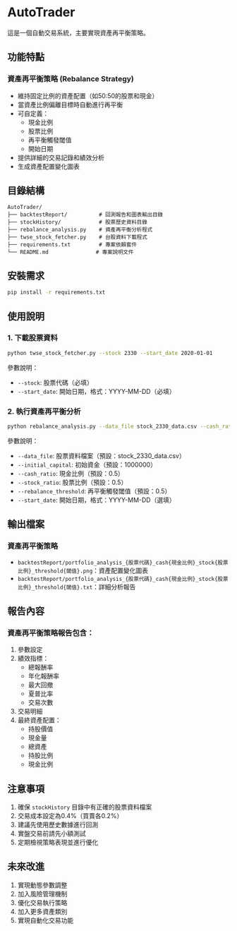 # AutoTrader

這是一個自動交易系統，主要實現資產再平衡策略。

## 功能特點

### 資產再平衡策略 (Rebalance Strategy)
- 維持固定比例的資產配置（如50:50的股票和現金）
- 當資產比例偏離目標時自動進行再平衡
- 可自定義：
  - 現金比例
  - 股票比例
  - 再平衡觸發閾值
  - 開始日期
- 提供詳細的交易記錄和績效分析
- 生成資產配置變化圖表

## 目錄結構

```
AutoTrader/
├── backtestReport/          # 回測報告和圖表輸出目錄
├── stockHistory/            # 股票歷史資料目錄
├── rebalance_analysis.py    # 資產再平衡分析程式
├── twse_stock_fetcher.py    # 台股資料下載程式
├── requirements.txt         # 專案依賴套件
└── README.md               # 專案說明文件
```

## 安裝需求

```bash
pip install -r requirements.txt
```

## 使用說明

### 1. 下載股票資料

```bash
python twse_stock_fetcher.py --stock 2330 --start_date 2020-01-01 
```

參數說明：
- `--stock`: 股票代碼（必填）
- `--start_date`: 開始日期，格式：YYYY-MM-DD（必填）

### 2. 執行資產再平衡分析

```bash
python rebalance_analysis.py --data_file stock_2330_data.csv --cash_ratio 0.5 --stock_ratio 0.5 --rebalance_threshold 0.5
```

參數說明：
- `--data_file`: 股票資料檔案（預設：stock_2330_data.csv）
- `--initial_capital`: 初始資金（預設：1000000）
- `--cash_ratio`: 現金比例（預設：0.5）
- `--stock_ratio`: 股票比例（預設：0.5）
- `--rebalance_threshold`: 再平衡觸發閾值（預設：0.5）
- `--start_date`: 開始日期，格式：YYYY-MM-DD（選填）

## 輸出檔案

### 資產再平衡策略
- `backtestReport/portfolio_analysis_{股票代碼}_cash{現金比例}_stock{股票比例}_threshold{閾值}.png`：資產配置變化圖表
- `backtestReport/portfolio_analysis_{股票代碼}_cash{現金比例}_stock{股票比例}_threshold{閾值}.txt`：詳細分析報告

## 報告內容

### 資產再平衡策略報告包含：
1. 參數設定
2. 績效指標：
   - 總報酬率
   - 年化報酬率
   - 最大回撤
   - 夏普比率
   - 交易次數
3. 交易明細
4. 最終資產配置：
   - 持股價值
   - 現金量
   - 總資產
   - 持股比例
   - 現金比例

## 注意事項

1. 確保 `stockHistory` 目錄中有正確的股票資料檔案
2. 交易成本設定為0.4%（買賣各0.2%）
3. 建議先使用歷史數據進行回測
4. 實盤交易前請先小額測試
5. 定期檢視策略表現並進行優化

## 未來改進

1. 實現動態參數調整
2. 加入風險管理機制
3. 優化交易執行策略
4. 加入更多資產類別
5. 實現自動化交易功能